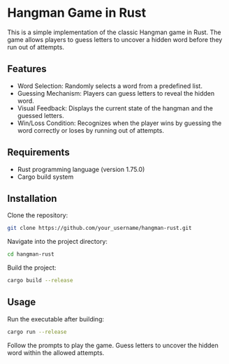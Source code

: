 # Hangman Game in Rust

This is a simple implementation of the classic Hangman game in Rust. The game allows players to guess letters to uncover a hidden word before they run out of attempts.

## Features

- Word Selection: Randomly selects a word from a predefined list.
- Guessing Mechanism: Players can guess letters to reveal the hidden word.
- Visual Feedback: Displays the current state of the hangman and the guessed letters.
- Win/Loss Condition: Recognizes when the player wins by guessing the word correctly or loses by running out of attempts.

## Requirements

- Rust programming language (version 1.75.0)
- Cargo build system

## Installation

Clone the repository:

```bash
git clone https://github.com/your_username/hangman-rust.git
```
Navigate into the project directory:

```bash
cd hangman-rust
```
Build the project:

```bash
cargo build --release
```

## Usage

Run the executable after building:

```bash
cargo run --release
```

Follow the prompts to play the game. Guess letters to uncover the hidden word within the allowed attempts.
